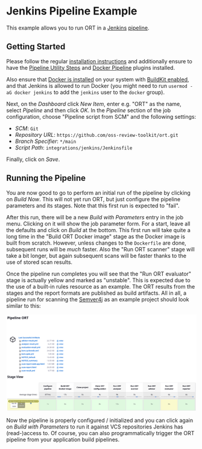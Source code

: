 # Jenkins Pipeline Example

This example allows you to run ORT in a [Jenkins](https://www.jenkins.io/)
[pipeline](https://www.jenkins.io/doc/book/pipeline/).

## Getting Started

Please follow the regular [installation instructions](https://www.jenkins.io/doc/book/installing/) and additionally
ensure to have the [Pipeline Utility Steps](https://plugins.jenkins.io/pipeline-utility-steps) and
[Docker Pipeline](https://plugins.jenkins.io/docker-workflow) plugins installed.

Also ensure that [Docker is installed](https://docs.docker.com/engine/install/) on your system with
[BuildKit enabled](https://docs.docker.com/develop/develop-images/build_enhancements/#to-enable-buildkit-builds), and
that Jenkins is allowed to run Docker (you might need to run `usermod -aG docker jenkins` to add the `jenkins` user to
the `docker` group).

Next, on the *Dashboard* click *New Item*, enter e.g. "ORT" as the name, select *Pipeline* and then click *OK*. In the
*Pipeline* section of the job configuration, choose "Pipeline script from SCM" and the following settings:

* *SCM*: `Git`
* *Repository URL*: `https://github.com/oss-review-toolkit/ort.git`
* *Branch Specifier*: `*/main`
* *Script Path*: `integrations/jenkins/Jenkinsfile`

Finally, click on *Save*.

## Running the Pipeline

You are now good to go to perform an initial run of the pipeline by clicking on *Build Now*. This will not yet run ORT,
but just configure the pipeline parameters and its stages. Note that this first run is expected to "fail".

After this run, there will be a new *Build with Parameters* entry in the job menu. Clicking on it will show the job
parameter form. For a start, leave all the defaults and click on *Build* at the bottom. This first run will take quite a
long time in the "Build ORT Docker image" stage as the Docker image is built from scratch. However, unless changes to
the `Dockerfile` are done, subsequent runs will be *much* faster. Also the "Run ORT scanner" stage will take a bit
longer, but again subsequent scans will be faster thanks to the use of stored scan results.

Once the pipeline run completes you will see that the "Run ORT evaluator" stage is actually yellow and marked as
"unstable". This is expected due to the use of a built-in rules resource as an example. The ORT results from the stages
and the report formats are published as build artifacts. All in all, a pipeline run for scanning the
[Semver4j](https://github.com/vdurmont/semver4j) as an example project should look similar to this:

![ORT Pipeline Stage View](pipeline.png)

Now the pipeline is properly configured / initialized and you can click again on *Build with Parameters* to run it
against VCS repositories Jenkins has (read-)access to. Of course, you can also programmatically trigger the ORT pipeline
from your application build pipelines.
